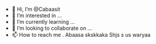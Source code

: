 - 👋 Hi, I’m @Cabaasit
- 👀 I’m interested in ...
- 🌱 I’m currently learning ...
- 💞️ I’m looking to collaborate on ...
- 📫 How to reach me .
Abaasa  skskkaka
Shjs s us waryaa

<!---
Cabaasit/Cabaasit is a ✨ special ✨ repository because its `README.md` (this file) appears on your GitHub profile.
You can click the Preview link to take a look at your changes.
--->
